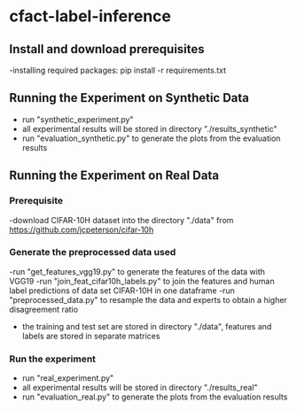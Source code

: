 # cfact-label-inference

## Install and download prerequisites

-installing required packages: pip install -r requirements.txt

## Running the Experiment on Synthetic Data

- run "synthetic_experiment.py"
- all experimental results will be stored in directory "./results_synthetic"
- run "evaluation_synthetic.py" to generate the plots from the evaluation results
 
## Running the Experiment on Real Data 

### Prerequisite
-download CIFAR-10H dataset into the directory "./data" from https://github.com/jcpeterson/cifar-10h
 
### Generate the preprocessed data used

-run "get_features_vgg19.py" to generate the features of the data with VGG19
-run "join_feat_cifar10h_labels.py" to join the features and human label predictions of data set CIFAR-10H in one dataframe
-run "preprocessed_data.py" to resample the data and experts to obtain a higher disagreement ratio
- the training and test set are stored in directory "./data", features and labels are stored in separate matrices
 
### Run the experiment
- run "real_experiment.py"
- all experimental results will be stored in directory "./results_real"
- run "evaluation_real.py" to generate the plots from the evaluation results

